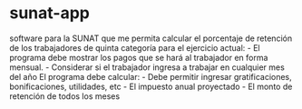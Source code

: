 # sunat-app
software para la SUNAT que me permita calcular el porcentaje de retención de los trabajadores de quinta categoría para el ejercicio actual: - El programa debe mostrar los pagos que se hará al trabajador en forma mensual. - Considerar si el trabajador ingresa a trabajar en cualquier mes del año El programa debe calcular: - Debe permitir ingresar gratificaciones, bonificaciones, utilidades, etc - El impuesto anual proyectado - El monto de retención de todos los meses
